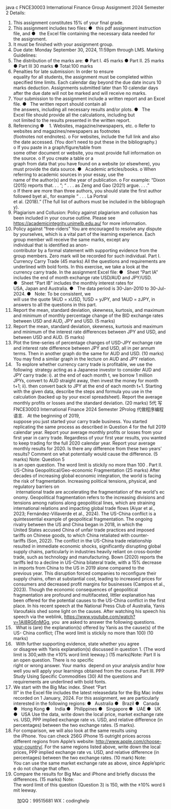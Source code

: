 java c
FNCE30003 International Finance
Group Assignment
2024 Semester 2
Details:
1. This assignment constitutes 15% of your final grade.
2. This assignment includes two files:
●   this pdf assignment instruction file, and
●   the Excel file containing the necessary data needed for the assignment.
3. It must be finished with your assignment group.
4. Due date: Monday September 30, 2024, 11:59pm through LMS.
Marking Guidelines:
1. The distribution of the marks are:
●
Part I.
45 marks
●
Part II.
25 marks
●
Part III
30 marks
●
Total:100 marks
2. Penalties for late submission: In order to ensure equality for all students, the assignment must be completed within specified time limits. Each calendar day beyond the due date incurs 10 marks deduction. Assignments submitted later than 10 calendar days after the due date will not be marked and will receive no marks.
3. Your submission to the assignment include a written report and an Excel file.
●   The written report should contain all the answers, including all necessary results and/or plots.
●   The Excel file should provide all the calculations, including but not limited to the results presented in the written report.
4. Referencing
●    1. Websites, magazine/newspapers, etc.
o Refer to websites and magazines/newspapers as footnotes (footnotes not endnotes).
o For websites, include the full link and also the date accessed. (You don’t need to put these in the bibliography.)
o If you paste in a graph/figure/table from some other document or website, you must provide full information on the source.
o If you create a table or a graph from data that you have found on a website (or elsewhere), you must provide the data source.
●   Academic articles/books.
o When referring to academic sources in your essay, use the name of the author(s) and the year of publication.
o For example: “Dixon (2015) reports that. . . ”; “ . . . as Zeng and Gao (2021) argue. . . .”
o If there are more than three authors, you should state the first author followed byet al., for example “ . . . La Portral et al. (2018).” (The full list of authors must be included in the bibliography).
5. Plagiarism and Collusion:
Policy against plagiarism and collusion has been included in your course outline.
Please see https://academicintegrity.unimelb.edu.au/ for more information.
6. Policy against “free-riders”
You are encouraged to resolve any dispute by yourselves, which is a vital part of the learning experience. Each group member will receive the same marks, except any individual that is identified as anon-contributor by a formal statement with supporting evidence from the group members. Zero mark will be recorded for such individual.
Part I. Currency Carry Trade (45 marks)
All the questions and requirements are underlined with bold fonts.
In this exercise, we take a look at the currency carry trade. In the assignment Excel file:
●   Sheet “Part IA” includes the end of month exchange rate USD/AUD and JPY/USD.
●   Sheet “Part IB” includes the monthly interest rates for USA, Japan and Australia.
●   The data period is 30-Jan-2010 to 30-Jul-2024.
●   Note: To be consistent, we will use the quote 1AUD = xUSD, 1USD = yJPY, and 1AUD = zJPY, in answers to all the questions in this part.
1. Report the mean, standard deviation, skewness, kurtosis, and maximum and minimum of monthly percentage change of the BID exchange rates between USD and AUD, JPY and USD. (5 marks)
2. Report the mean, standard deviation, skewness, kurtosis and maximum and minimum of the interest rate differences between JPY and USD, and between USD and AUD. (5 marks)
3.  Plot the time-series of percentage changes of USD-JPY exchange rate and interest rate difference between JPY and USD, all in per annum terms.
Then in another graph do the same for AUD and USD. (10 marks) You may find a similar graph in the lecture on AUD and JPY relation.
4.   To explore whether currency carry trade is profitable, we use the following  strategy acting as a Japanese investor to consider AUD and JPY carry trade:
i). at the end of each month t, we borrow 1 million JPYs, convert to AUD straight away, then invest the money for month t+1;
ii). then convert back to JPY at the end of each month t+1.
Starting with the given data, describe the steps and formula you use in the calculation (backed up by your excel spreadsheet). Report the average monthly profits or losses and the standard deviation. (20 marks)
5代 写FNCE30003 International Finance 2024 Semester 2Prolog
代做程序编程语言.   At the beginning of 2019, suppose you just started your carry trade business.
You started replicating the same process as described in Question 4 for the full 2019 calendar year. Report your average monthly profits or losses from your first year in carry trade. Regardless of your first year results, you wanted to keep trading for the full 2020 calendar year. Report your average monthly results for 2020. Is there any difference from these two years’ results? Comment on what potentially would cause the difference. (5 marks)
Note: Question 5 is an open question. The word limit is stickily no more than 100 .
Part II. US-China Geopolitical/Geo-economic Fragmentation (25 marks)
After decades of increasing global economic integration, the world is facing the risk of fragmentation. Increasing political tensions, physical, and regulatory barriers on   international trade are accelerating the fragmentation of the world's economy. Geopolitical fragmentation refers to the increasing divisions and tensions among nations along geopolitical lines, which are straining international relations and impacting global trade flows (Aiyar et al., 2023; Fernández-Villaverde et al., 2024). The US-China conflict is a quintessential example of geopolitical fragmentation. The ongoing rivalry between the US and China began in 2018, in which the United States accused China of unfair trade practices and imposed tariffs on Chinese goods, to which China retaliated with counter-tariffs (Son, 2022).
The conflict in the US-China trade relationship resulted in immediate economic shocks, significantly disrupting global supply chains, particularly in industries heavily reliant on cross-border trade, such as technology and manufacturing. Bown (2020) reports the tariffs led to a decline in US-China bilateral trade, with a 15% decrease in imports from China to the US in 2019 alone compared to the previous year. This disruption forced companies to reconfigure their supply chains, often at substantial cost, leading to increased prices for consumers and decreased profit margins for businesses (Campos et al., 2023).
Though the economic consequences of geopolitical fragmentation are profound and multifaceted, littler explanation has been offered for the potential causes to the US-China conflict in the first place. In his recent speech at the National Press Club of Australia, Yanis Varoufakis shed some light on the causes. After watching his speech his speech via the weblink, https://www.youtube.com/watch?v=1AI8RG6nMGg, you  are asked to answer the following questions.
1.   What is (are) the explanation(s) offered by Yanis as the cause(s) of the US- China conflict; (The word limit is stickily no more than 100) (10 marks)
2.   With further supporting evidence, state whether you agree or disagree with
Yanis explanation(s) discussed in question 1. (The word limit is 300,with the ±10% word limit leeway.) (15 marks)Note: Part II is an open question. There is no specific right or wrong answer. Your marks  depend on your analysis and/or how well you will apply your learnings obtained from the course.
Part III. PPP Study Using Specific Commodities (30)
All the questions and requirements are underlined with bold fonts.
1. We start with the Big Mac index. Sheet “Part III” in the Excel file includes the latest releasedata for the Big Mac index recorded on 1 January, 2024. For this assignment, we are particularly interested in the following regions:
●   Australia
●   Brazil
●   Canada
●   Hong Kong
●    India
●   Philippines
●   Singapore
●   UAE
●   UK
●   USA
Use the data, write down the local price, market exchange rate vs. USD, PPP
implied exchange rate vs. USD, and relative difference (in percentages) between the two exchange rates. (5 marks).
2. For comparison, we will also look at the same results using the iPhone. You can check 256G iPhone 15 outright prices across different regions from Apple’s website: http://www.apple.com/choose-your-country/. For the same regions listed above, write down the local prices, PPP implied exchange rate vs. USD, and relative difference (in percentages) between the two exchange rates. (10 mark)
Note: You can use the same market exchange rate as above, since Apple’sprice do not change that often.
3. Compare the results for Big Mac and iPhone and briefly discuss the differences. (15 marks)
Note: The word limit of this question (Question 3) is 150, with the ±10% word limit leeway.







         
加QQ：99515681  WX：codinghelp
